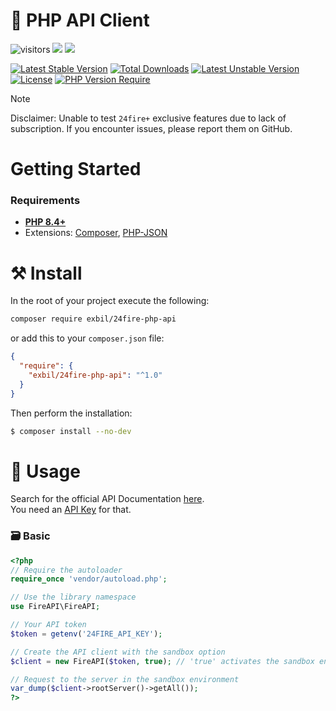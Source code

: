 ﻿# 💾  PHP API Client

![visitors](https://visitor-badge.laobi.icu/badge?page_id=exbil.-php-api)
![](https://img.shields.io/badge/stable-v.1.0-informational?style=flat&logoColor=white&color=6aa6f8)
![](https://img.shields.io/badge/license-MIT-informational?style=flat&logoColor=white&color=6aa6f8)

[![Latest Stable Version](http://poser.pugx.org/exbil/-php-api/v)](https://packagist.org/packages/exbil/-php-api) [![Total Downloads](http://poser.pugx.org/exbil/-php-api/downloads)](https://packagist.org/packages/exbil/-php-api) [![Latest Unstable Version](http://poser.pugx.org/exbil/-php-api/v/unstable)](https://packagist.org/packages/exbil/-php-api) [![License](http://poser.pugx.org/exbil/24fire-php-api/license)](https://packagist.org/packages/vexura/24fire-api) [![PHP Version Require](http://poser.pugx.org/exbil/24fire-php-api/require/php)](https://packagist.org/packages/exbil/24fire-php-api)

> [!NOTE]
> Disclaimer: Unable to test `24fire+` exclusive features due to lack of subscription. If you encounter issues, please report them on GitHub.

# Getting Started
### Requirements
* [**PHP 8.4+**](https://www.php.net/downloads.php)
* Extensions: [Composer](https://getcomposer.org/), [PHP-JSON](https://www.php.net/manual/en/book.json.php)

# ⚒️ Install
In the root of your project execute the following:
```sh
composer require exbil/24fire-php-api
```
or add this to your `composer.json` file:
```json
{
  "require": {
    "exbil/24fire-php-api": "^1.0"
  }
}
```

Then perform the installation:
```sh
$ composer install --no-dev
```

# 📑 Usage

Search for the official API Documentation [here](https://docs.fireapi.de/).  
You need an [API Key](https://24fire.de/reselling/) for that.

### 🗃️ Basic

```php
<?php
// Require the autoloader
require_once 'vendor/autoload.php';

// Use the library namespace
use FireAPI\FireAPI;

// Your API token
$token = getenv('24FIRE_API_KEY');

// Create the API client with the sandbox option
$client = new FireAPI($token, true); // 'true' activates the sandbox environment

// Request to the server in the sandbox environment
var_dump($client->rootServer()->getAll());
?>
```